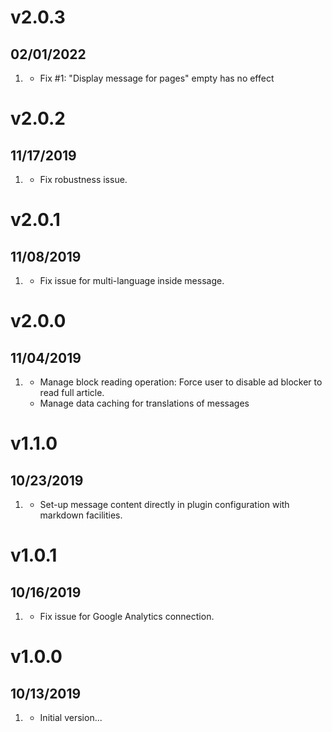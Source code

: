 
# v2.0.3
##  02/01/2022

1. [](#bugfix)
   * Fix #1: "Display message for pages" empty has no effect


# v2.0.2
##  11/17/2019

1. [](#bugfix)
    * Fix robustness issue.

# v2.0.1
##  11/08/2019

1. [](#bugfix)
    * Fix issue for multi-language inside message.

# v2.0.0
##  11/04/2019

1. [](#improve)
    * Manage block reading operation: Force user to disable ad blocker to read full article.
    * Manage data caching for translations of messages


# v1.1.0
##  10/23/2019

1. [](#improve)
    * Set-up message content directly in plugin configuration with markdown facilities.

# v1.0.1
##  10/16/2019

1. [](#bugfix)
    * Fix issue for Google Analytics connection.

# v1.0.0
##  10/13/2019

1. [](#new)
    * Initial version...
